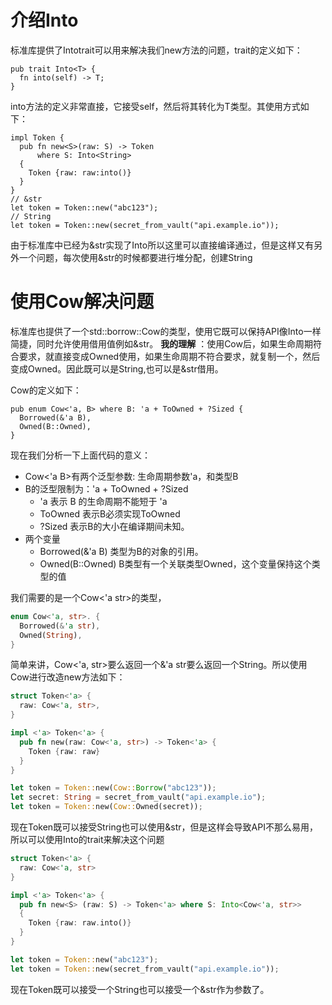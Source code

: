 # 介绍Into
标准库提供了Intotrait可以用来解决我们new方法的问题，trait的定义如下：
```
pub trait Into<T> {
  fn into(self) -> T;
}
```
into方法的定义非常直接，它接受self，然后将其转化为T类型。其使用方式如下：
```
impl Token {
  pub fn new<S>(raw: S) -> Token 
      where S: Into<String>
  {
    Token {raw: raw:into()}
  }
}
// &str
let token = Token::new("abc123");
// String
let token = Token::new(secret_from_vault("api.example.io"));
```
由于标准库中已经为&str实现了Into<String>所以这里可以直接编译通过，但是这样又有另外一个问题，每次使用&str的时候都要进行堆分配，创建String


# 使用Cow解决问题
标准库也提供了一个std::borrow::Cow的类型，使用它既可以保持API像Into<String>一样简捷，同时允许使用借用值例如&str。
**我的理解** ：使用Cow后，如果生命周期符合要求，就直接变成Owned使用，如果生命周期不符合要求，就复制一个，然后变成Owned。因此既可以是String,也可以是&str借用。

Cow的定义如下：
```
pub enum Cow<'a, B> where B: 'a + ToOwned + ?Sized {
  Borrowed(&'a B),
  Owned(B::Owned),
}
```
现在我们分析一下上面代码的意义：

* Cow<'a B>有两个泛型参数: 生命周期参数'a，和类型B
* B的泛型限制为：'a + ToOwned + ?Sized
  * 'a 表示 B 的生命周期不能短于 'a
  * ToOwned 表示B必须实现ToOwned
  * ?Sized 表示B的大小在编译期间未知。
* 两个变量
  * Borrowed(&'a B) 类型为B的对象的引用。
  * Owned(B::Owned) B类型有一个关联类型Owned，这个变量保持这个类型的值  
  
我们需要的是一个Cow<'a str>的类型，
```rust
enum Cow<'a, str>. {
  Borrowed(&'a str),
  Owned(String),
}
```   
简单来讲，Cow<'a, str>要么返回一个&'a str要么返回一个String。所以使用Cow进行改造new方法如下：  
```rust
struct Token<'a> {
  raw: Cow<'a, str>,
}

impl <'a> Token<'a> {
  pub fn new(raw: Cow<'a, str>) -> Token<'a> {
    Token {raw: raw}
  }
}

let token = Token::new(Cow::Borrow("abc123"));
let secret: String = secret_from_vault("api.example.io");
let token = Token::new(Cow::Owned(secret));
```   
现在Token既可以接受String也可以使用&str，但是这样会导致API不那么易用，所以可以使用Into的trait来解决这个问题  

```rust
struct Token<'a> {
  raw: Cow<'a, str>
}

impl <'a> Token<'a> {
  pub fn new<S> (raw: S) -> Token<'a> where S: Into<Cow<'a, str>> 
  {
    Token {raw: raw.into()}
  }
}

let token = Token::new("abc123");
let token = Token::new(secret_from_vault("api.example.io"));
```
现在Token既可以接受一个String也可以接受一个&str作为参数了。